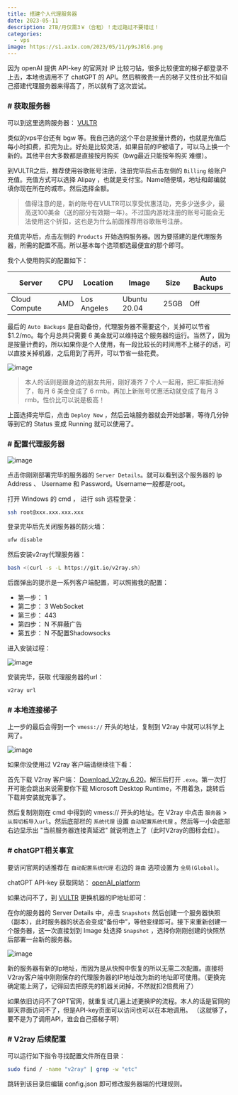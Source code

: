 ```yaml
---
title: 搭建个人代理服务器
date: 2023-05-11
description: 2TB/月仅需3￥（合租）！走过路过不要错过！
categories: 
  - vps
image: https://s1.ax1x.com/2023/05/11/p9sJ8l6.png
---
```


因为 openAI 提供 API-key 的官网对 IP 比较刁钻，很多比较便宜的梯子都登录不上去，本地也调用不了 chatGPT 的 API。然后稍微贵一点的梯子又性价比不如自己搭建代理服务器来得高了，所以就有了这次尝试。

### # 获取服务器

可以到这里选购服务器： [VULTR](https://my.vultr.com/)

类似的vps平台还有 bgw 等。我自己选的这个平台是按量计费的，也就是充值后每小时扣费，扣完为止。好处是比较灵活，如果目前的IP被墙了，可以马上换一个新的。其他平台大多数都是直接按月购买（bwg最近只能按年购买 难绷）。

到VULTR之后，推荐使用谷歌账号注册，注册完毕后点击左侧的 `Billing` 给账户充值。充值方式可以选择 Alipay ，也就是支付宝。Name随便填，地址和邮编就填你现在所在的城市。然后选择金额。

> 值得注意的是，新的账号在VULTR可以享受优惠活动，充多少送多少，最高送100美金（送的部分有效期一年）。不过国内游戏注册的账号可能会无法使用这个折扣，这也是为什么前面推荐用谷歌账号注册。

充值完毕后，点击左侧的 `Products` 开始选购服务器。因为要搭建的是代理服务器，所需的配置不高。所以基本每个选项都选最便宜的那个即可。

我个人使用购买的配置如下：

| Server | CPU | Location | Image | Size | Auto Backups |
| ------ | --- | -------- | ----- | ---- | ------------ |
|Cloud Compute|AMD|Los Angeles|Ubuntu 20.04|25GB|  Off  |

最后的 `Auto Backups` 是自动备份，代理服务器不需要这个，关掉可以节省 $1.2/mo。每个月总共只需要 6 美金就可以维持这个服务器的运行。当然了，因为是按量计费的，所以如果你是个人使用，有一段比较长的时间用不上梯子的话，可以直接关掉机器，之后用到了再开，可以节省一些花费。

![image](https://s1.ax1x.com/2023/05/11/p9skvEF.png)

> 本人的话则是跟身边的朋友共用，刚好凑齐 7 个人一起用，把汇率抵消掉了，每月 6 美金变成了 6 rmb。再加上新账号优惠活动就变成了每月 3 rmb。性价比可以说是极高！

上面选择完毕后，点击 `Deploy Now` ，然后云端服务器就会开始部署，等待几分钟等到它的 Status 变成 Running 就可以使用了。


### # 配置代理服务器

![image](https://s1.ax1x.com/2023/05/11/p9skxN4.png)

点击你刚刚部署完毕的服务器的 `Server Details`。就可以看到这个服务器的 Ip Address 、 Username 和 Password。Username一般都是root。

打开 Windows 的 cmd ， 进行 ssh 远程登录：

```sh
ssh root@xxx.xxx.xxx.xxx
```

登录完毕后先关闭服务器的防火墙：

```sh
ufw disable
```

然后安装v2ray代理服务器：

```sh
bash <(curl -s -L https://git.io/v2ray.sh)
```

后面弹出的提示是一系列客户端配置，可以照搬我的配置：

- 第一步： 1 
- 第二步： 3 WebSocket
- 第三步： 443
- 第四步： N 不屏蔽广告
- 第五步： N 不配置Shadowsocks

进入安装过程：

![image](https://s1.ax1x.com/2023/05/11/p9sApC9.png)

安装完毕，获取 代理服务器的url：

```sh
v2ray url
```

### # 本地连接梯子

上一步的最后会得到一个 `vmess://` 开头的地址，复制到 V2ray 中就可以科学上网了。

![image](https://s1.ax1x.com/2023/05/12/p9sOKfO.png)

如果你没使用过 V2ray 客户端请继续往下看：

首先下载 V2ray 客户端： [Download_V2ray_6.20](https://github.com/2dust/v2rayN/releases/download/6.20/v2rayN-With-Core.zip)。解压后打开 `.exe`。第一次打开可能会跳出来说需要你下载 Microsoft Desktop Runtime，不用着急，跳转后下载并安装就完事了。

然后复制刚刚在 cmd 中得到的 vmess:// 开头的地址。在 V2ray 中点击 `服务器` > `从剪切板导入url`。然后底部栏的 `系统代理` 设置 `自动配置系统代理` 。然后等一小会底部右边显示出 "当前服务器连接真延迟" 就说明连上了（此时V2ray的图标会红）。

### # chatGPT相关事宜

要访问官网的话推荐在 `自动配置系统代理` 右边的 `路由` 选项设置为 `全局(Global)`。

chatGPT API-key 获取网站： [openAI_platform](https://platform.openai.com/)

如果访问不了，到 [VULTR](https://my.vultr.com/) 更换机器的IP地址即可：

在你的服务器的 Server Details 中，点击 `Snapshots` 然后创建一个服务器快照（副本），此时服务器的状态会变成“备份中”，等他变绿即可。接下来重新创建一个服务器，这一次直接划到 Image 处选择 `Snapshot` ，选择你刚刚创建的快照然后部署一台新的服务器。

![image](https://s1.ax1x.com/2023/05/11/p9sAPjx.png)

新的服务器有新的Ip地址，而因为是从快照中恢复的所以无需二次配置。直接将V2ray客户端中刚刚保存的代理服务器的IP地址改为新的地址即可使用。（更换完确定能上网了，记得回去把原先的机器关闭掉，不然就扣2倍费用了）

如果依旧访问不了GPT官网，就重复试几遍上述更换IP的流程。本人的话是官网的聊天界面访问不了，但是API-key页面可以访问也可以在本地调用。
（这就够了，要不是为了调用API，谁会自己搭梯子啊）


### # V2ray 后续配置

可以运行如下指令寻找配置文件所在目录：

```sh
sudo find / -name "v2ray" | grep -w "etc"
```

跳转到该目录后编辑 config.json 即可修改服务器端的代理规则。
